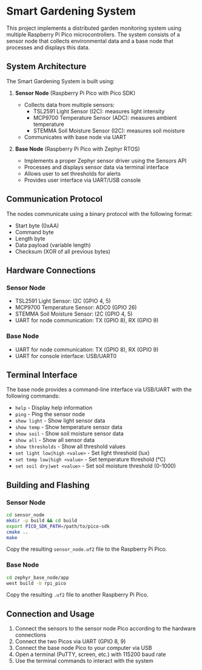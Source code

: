 # Smart Gardening System

This project implements a distributed garden monitoring system using multiple Raspberry Pi Pico microcontrollers. The system consists of a sensor node that collects environmental data and a base node that processes and displays this data.

## System Architecture

The Smart Gardening System is built using:

1. **Sensor Node** (Raspberry Pi Pico with Pico SDK)
   - Collects data from multiple sensors:
     - TSL2591 Light Sensor (I2C): measures light intensity
     - MCP9700 Temperature Sensor (ADC): measures ambient temperature
     - STEMMA Soil Moisture Sensor (I2C): measures soil moisture
   - Communicates with base node via UART

2. **Base Node** (Raspberry Pi Pico with Zephyr RTOS)
   - Implements a proper Zephyr sensor driver using the Sensors API
   - Processes and displays sensor data via terminal interface
   - Allows user to set thresholds for alerts
   - Provides user interface via UART/USB console

## Communication Protocol

The nodes communicate using a binary protocol with the following format:
- Start byte (0xAA)
- Command byte
- Length byte
- Data payload (variable length)
- Checksum (XOR of all previous bytes)

## Hardware Connections

### Sensor Node
- TSL2591 Light Sensor: I2C (GPIO 4, 5)
- MCP9700 Temperature Sensor: ADC0 (GPIO 26)
- STEMMA Soil Moisture Sensor: I2C (GPIO 4, 5)
- UART for node communication: TX (GPIO 8), RX (GPIO 9)

### Base Node
- UART for node communication: TX (GPIO 8), RX (GPIO 9)
- UART for console interface: USB/UART0

## Terminal Interface

The base node provides a command-line interface via USB/UART with the following commands:
- `help` - Display help information
- `ping` - Ping the sensor node
- `show light` - Show light sensor data
- `show temp` - Show temperature sensor data
- `show soil` - Show soil moisture sensor data
- `show all` - Show all sensor data
- `show thresholds` - Show all threshold values
- `set light low|high <value>` - Set light threshold (lux)
- `set temp low|high <value>` - Set temperature threshold (°C)
- `set soil dry|wet <value>` - Set soil moisture threshold (0-1000)

## Building and Flashing

### Sensor Node
```bash
cd sensor_node
mkdir -p build && cd build
export PICO_SDK_PATH=/path/to/pico-sdk
cmake ..
make
```

Copy the resulting `sensor_node.uf2` file to the Raspberry Pi Pico.

### Base Node
```bash
cd zephyr_base_node/app
west build -b rpi_pico
```

Copy the resulting `.uf2` file to another Raspberry Pi Pico.

## Connection and Usage

1. Connect the sensors to the sensor node Pico according to the hardware connections
2. Connect the two Picos via UART (GPIO 8, 9)
3. Connect the base node Pico to your computer via USB
4. Open a terminal (PuTTY, screen, etc.) with 115200 baud rate
5. Use the terminal commands to interact with the system